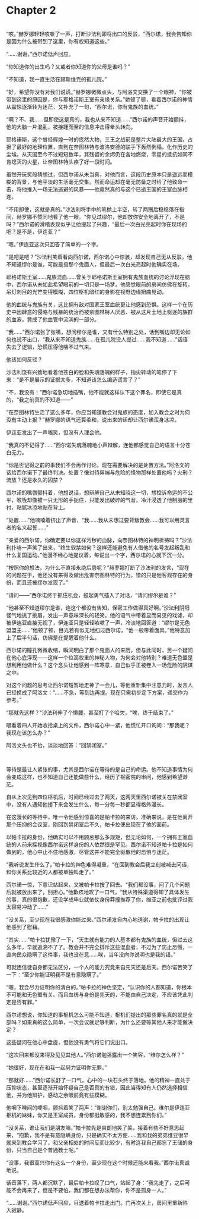 # Chapter 2

<br>
“咳。”赫罗娜轻轻咳嗽了一声，打断沙法利即将出口的反驳，“西尔诺，我会告知你是因为什么被带到了这里，你有权知道这些。”

“……谢谢。”西尔诺低声回应。

“你知道你的出生吗？又或者你知道你的父母是谁吗？”

“不知道，我一直生活在赫斯维克的孤儿院。”

“好，希望你没有对我们说谎。”赫罗娜微微点头，与阿洛文交换了一个眼神，“你被带到这里的原因是，你与耶格诺斯王室有亲缘关系。”她顿了顿，看着西尔诺的神情从震惊逐渐转为迷茫，又补充了一句，“西尔诺，你有鬼族的血统。”

“啊？不、我……但即使这是真的，我也从来不知道……”西尔诺的声音开始颤抖，他的大脑一片混乱，被接踵而至的信息冲击得晕头转向。

耶格诺斯，这个曾经辉煌一时的庞然大物，三王之战前是整片大陆最大的王国，占据了最好的地理位置，直到在奈图林特与波洛安德的联手下轰然倒塌，化作历史的尘埃。从灭国至今不过短短数年，其残留的余烬仍在各地燃烧，零星的抵抗如同不肯熄灭的火星，让奈图林特头疼了好一段时间。

虽然开玩笑般猜想过，但西尔诺从未当真，对他而言，这段历史原本只是遥远而模糊的背景，与他平淡的生活毫无交集。然而命运却在毫无防备之时给了他致命一击，将他推入一场无法逃避的风暴——他竟然真的与这个已逝王国的王室血脉相连。

“不用即使，这就是真的。”沙法利将手中的笔抛上半空，转了两圈后稳稳落在指间，赫罗娜不赞同地看了他一眼。“你见过缪尔，他却放你安全地离开了，不是吗？”西尔诺的滑稽表现似乎让他提起了兴趣，“最后一次白光亮起时你在现场的吧？是不是，伊连亚？”

“嗯。”伊连亚这次只回答了简单的一个字。

“是吧是吧？”沙法利笑着看向西尔诺，西尔诺心中惊骇，却发现自己无从反驳。他不知道缪尔是谁，可能是指那个鬼面人，但最后一次白光亮起时他确实在场。

耶格诺斯王室……鬼族混血……曾关于耶格诺斯王室拥有鬼族血统的讨论浮现在脑中，西尔诺从未如此希望眼前的一切只是一场梦。他感觉眼前的房间仿佛在旋转，吊灯刺目的光芒变得模糊，四位枢机暗红的身影在视野边缘扭曲晃动。

他的血统与鬼族有关，这比拥有敌对国家王室血统更让他感到恐惧。这样一个在历史中因肆意的侵略与残暴的统治而被奈图林特人厌恶、被从这片土地上驱逐的族群的血液，竟成了他血管中流淌的一部分。

“我……”西尔诺张了张嘴，想问缪尔是谁，又有什么特别之处，话到嘴边却无论如何也说不出口，“我从来不知道鬼族……在孤儿院没人提过……我不知道……”话语失去了逻辑，恐慌压得他喘不过气来。

他该如何反驳？

沙法利饶有兴致地看着他苍白的脸和失魂落魄的样子，指尖转动的笔停了下来：“是不是展示的证据太多，不知道该怎么编造谎言了？”

“不，我没有！”西尔诺急切地插嘴，他不能就这样认下这个罪名，即使它是真的，“我之前真的不知道——”

“在奈图林特生活了这么多年，你应当知道教会对鬼族的态度，加入教会之时为何没有主动上报？”赫罗娜的语气还算柔和，说出来的话却让西尔诺浑身冰凉。

伊连亚发出了一声嗤笑，但没有人理会他。

“我真的不记得了……”西尔诺失魂落魄地小声辩解，连他都感觉自己的语言十分苍白无力。

“你是否记得之前的事我们不会再作讨论，现在需要解决的是处置方法。”阿洛文的话给西尔诺下了最终判决。处置？像对待异端与危险的怪物那样处置他吗？火刑？流放？还是永久的囚禁？

西尔诺的嘴唇颤抖着，他想说话，想辩解自己从未知晓这一切，想控诉命运的不公平，喉咙却像被一只无形的手扼住，只能发出破碎的气音。冷汗浸透了他制服的里衬，粘腻冰凉地贴在背上。

“处置……”他喃喃着挤出了声音，“我……我从未想过要背叛教会……我可以用灵言者的名义起誓……”

“亲爱的西尔诺，你确定要以你这样污秽的血脉，向奈图林特的神明祈祷吗？”沙法利扑哧一声笑了出来，“终生软禁如何？这样还能避免有人借他的名号发起叛乱和什么复国运动。”他漫不经心地提议着，每说出一个字，西尔诺的心就下沉一分。

“按照你的想法，为什么不直接永绝后患呢？”赫罗娜打断了沙法利的发言，“现在的问题在于，他还没有来得及做出危害奈图林特的行为，错的只是他客观存在的身份，而且还被缪尔发现了。”

“请问——”西尔诺终于抓住机会，鼓起勇气插入了对话，“请问缪尔是谁？”

“他甚至不知道缪尔是谁，连这个都没有告知，保密工作做得真好啊。”沙法利阴阳怪气地挑了挑眉，发出一声意味深长的轻笑。他的语气中带着显而易见的戏谑，却被伊连亚直接无视了，伊连亚只是轻轻咳嗽了一声，冷淡地回答道：“缪尔是无色盟盟主……”他顿了顿，目光若有似无地扫过西尔诺，“他一般带着面具。”他特意加上了后半句话，仿佛是在提醒着他什么。

西尔诺的瞳孔微微收缩，瞬间明白了那个鬼面人的来历，但与此同时，另一个疑问在他心底浮现——这样一个位高权重的神秘人物，为何会对他特别？难道无色盟是想利用他做什么？这个念头让他感到一阵寒意，自己似乎正被卷入一场危险的阴谋之中。

对这个问题的思考让西尔诺短暂地走神了一会儿，等他重新集中注意力时，发言人已经换成了阿洛文：“……不急，等到达再提。现在只需初步定下方案，递交作为参考。”

“那就先这样？”沙法利伸了个懒腰，甚至打了个哈欠，“唉，终于结束了。”

眼看着四人开始收拾桌上的文件，西尔诺心中一紧，他慌忙开口询问：“那我呢？我现在该怎么办？”

阿洛文头也不抬，淡淡地回答：“回禁闭室。”

<br>

等待是最让人紧张的事，尤其是西尔诺在等待的是自己的命运。他不知道事情为何会变成这样，也不知道自己还能做些什么，经历了枢密院的审问，他感到希望渺茫。

自从上次见到四位枢机后，时间已经过去了两天，这两天里西尔诺被关在禁闭室中，没有人通知他接下来会发生什么，每一分每一秒都显得格外漫长。

在这漫长的等待中，唯一令他感到惊喜的是帕卡拉的来访。准确来说，是在他离开那个压抑的会议室，刚回到禁闭室后不久，帕卡拉便出现在了他的面前。

以帕卡拉的身份，他确实可以不用顾忌那么多规矩，但无论如何，一个拥有王室血统的人前来探视像西尔诺这样身份的人依然很是罕见。西尔诺不知道帕卡拉是如何做到的，他心中止不住地感激，尽管这并不能完全驱散他的恐惧与迷茫。

“我听说发生什么了。”帕卡拉的神色难得凝重，“在回到教会后我立刻被喊去问话，和你关系比较近的人都被单独叫走了。”

西尔诺一惊，下意识站起来，又被帕卡拉按了回去。“我们都没事，问了几个问题后就被放出来了，别担心。”他歉疚地叹了一口气，“我从特殊渠道得知了具体发生的事，真的很抱歉，还没学成毕业就依仗身份莽撞推荐了你，维亚之前也批评过我太容易冲动了……”

“没关系，至少现在我很感激你能过来。”西尔诺发自内心地道谢，帕卡拉的出现让他感到了慰藉。

“其实……”帕卡拉犹豫了一下，“天生就有能力的人基本都有鬼族的血统，但过去这么多年，早就追溯不了了。教会并不完全排斥这些混血者，不过为了防止恐慌，一直向民众隐瞒了这件事，我也没在意……唉，当年没向你说明也是我的错。”

可就连信徒自身都无法区分，一个人的能力究竟来自先天还是后天。西尔诺苦笑了一下：“至少你能证明我不是有意隐瞒了。”

“嗯，我会尽力证明你的清白的。”帕卡拉的神色坚定，“认识你的人都知道，你根本不可能和无色盟有关。而且血统与身份是先天的，不能由自己决定，不应该凭此判定是否有罪。”

西尔诺想说，你知道的事枢机怎么可能不知道，枢机们提出的那些罪名真的就是全部吗？如果真的这么简单，一次会议就足够判断，为什么还要等其他人来才能做决定？

这些疑问在他心中盘旋，但他没有勇气将它们说出口。

“这次回来都没来得及见见其他人。”西尔诺勉强露出一个笑容，“维尔怎么样？”

“她很好，现在在和我一起努力证明你无罪。”

“那就好……”西尔诺长舒了一口气，心中的一块石头终于落地。他的精神一直处于压抑状态，甚至逐渐开始怀疑自己是否真的有错，因此当得知有人仍然选择相信他，并为他辩护，感动之余眼前竟有些模糊。

他咽下喉间的哽咽，颤抖着笑了两声：“谢谢你们，别太勉强自己。维尔是伊连亚枢机的妹妹，你又是王室成员，身份都挺敏感的，我不想连累到你们。”

“没关系，谁让我们是朋友嘛。”帕卡拉先是爽朗地笑了笑，接着有些不好意思起来，“抱歉，我不是有意隐瞒身份，只是确实不太方便……我和我的弟弟维亚很早就来到教会学习了，和父亲相处的时间反而比较少，有时连我自己都忘了王储的身份，只当自己是个普通教士呢。”

“没事，我很高兴你有这么一个身份，至少现在这个时候还能来看我。”西尔诺真诚地说。

话音落下，两人都沉默了，最后帕卡拉叹了口气，站起了身：“我先走了，之后可能不会再来了，但是不要怕，我们都在想办法帮你，你不是孤身一人。”

“……谢谢。”西尔诺低声回应，目送着帕卡拉走出门。门再次关上，房间里重新陷入寂静。
